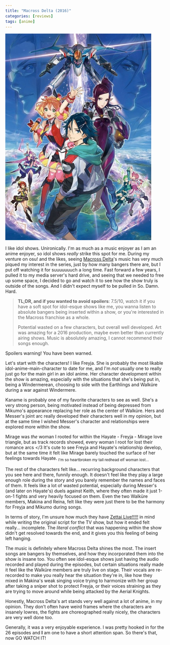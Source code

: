 ```yaml
---
title: "Macross Delta (2016)"
categories: [reviews]
tags: [anime]
---
```

![Macross Delta poster](/assets/img/macross-delta/poster.jpg)

I like idol shows. Unironically. I'm as much as a music enjoyer as I am an anime enjoyer, so idol shows *really* strike this spot for me. During my venture on osu! and the likes, seeing [Macross Delta](https://anilist.co/anime/20680)'s music has very much piqued my interest in the series, just by how many bangers there are, but I put off watching it for suuuuuuuch a long time. Fast forward a few years, I pulled it to my media server's hard drive, and seeing that we needed to free up some space, I decided to go and watch it to see how the show truly is outside of the songs. And I didn't expect myself to be pulled in So. Damn. Hard.

> **TL;DR, and if you wanted to avoid spoilers**: 7.5/10, watch it if you have a soft spot for idol-esque shows like me, you wanna listen to absolute bangers being inserted within a show, or you're interested in the Macross franchise as a whole.
>
> Potential wasted on a few characters, but overall well developed. Art was amazing for a 2016 production, maybe even better than currently airing shows. Music is absolutely amazing, I cannot recommend their songs enough.

Spoilers warning! You have been warned.

Let's start with the characters! I like Freyja. She is probably the most likable idol-anime-main-character to date for me, and I'm *not* usually one to really just go for the main girl in an idol anime. Her character development within the show is amazing, especially with the situations that she's being put in, being a Windermerean, choosing to side with the Earthlings and Walküre during a war against Windermere.

Kaname is probably one of my favorite characters to see as well. She's a very strong person, being motivated instead of being depressed from Mikumo's appearance replacing her role as the center of Walküre. Hers and Messer's joint arc really developed their characters well in my opinion, but at the same time I wished Messer's character and relationships were explored more within the show.

Mirage was *the* woman I rooted for within the Hayate - Freyja - Mirage love triangle, but as track records showed, every woman I root for lost their romance arcs </3 It's cute to see Freyja and Hayate's relationship develop, but at the same time it felt like Mirage barely touched the surface of her feelings towards Hayate. <sub>I'm so heartbroken my tall redhead elf woman lost...</sub>

The rest of the characters felt like... recurring background characters that you see here and there, funnily enough. It doesn't feel like they play a large enough role during the story and you barely remember the names and faces of them. It feels like a lot of wasted potential, especially during Messer's (and later on Hayate's) duels against Keith, where they often made it just 1-on-1 fights and very heavily focused on them. Even the two Walküre members, Makina and Reina, felt like they were just there to be the harmony for Freyja and Mikumo during songs.

In terms of story, I'm unsure how much they have [Zettai Live!!!!!](https://anilist.co/anime/118126) in mind while writing the original script for the TV show, but how it ended felt really... incomplete. The *literal conflict* that was happening within the show didn't get resolved towards the end, and it gives you this feeling of being left hanging.

The music is definitely where Macross Delta shines the most. The insert songs are bangers by themselves, and how they incorporated them into the show is insane too. You often see idol-esque shows just having the audio recorded and played during the episodes, but certain situations really made it feel like the Walküre members are truly live on stage. Their vocals are re-recorded to make you really hear the situation they're in, like how they mixed in Makina's weak singing voice trying to harmonize with her group after taking a sniper shot to protect Freyja, or their voices straining as they are trying to move around while being attacked by the Aerial Knights.

Honestly, Macross Delta's art stands very well against a lot of anime, in my opinion. They don't often have weird frames where the characters are insanely lowres, the fights are choreographed really nicely, the characters are very well done too.

Generally, it was a very enjoyable experience. I was pretty hooked in for the 26 episodes and **I** am one to have a short attention span. So there's that, now GO WATCH IT!
